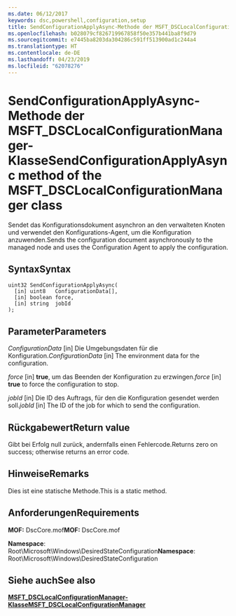 ```yaml
---
ms.date: 06/12/2017
keywords: dsc,powershell,configuration,setup
title: SendConfigurationApplyAsync-Methode der MSFT_DSCLocalConfigurationManager-Klasse
ms.openlocfilehash: b028079cf826719967858f50e357b441ba8f9d79
ms.sourcegitcommit: e7445ba8203da304286c591ff513900ad1c244a4
ms.translationtype: HT
ms.contentlocale: de-DE
ms.lasthandoff: 04/23/2019
ms.locfileid: "62078276"
---
```

# <a name="sendconfigurationapplyasync-method-of-the-msftdsclocalconfigurationmanager-class"></a><span data-ttu-id="ab1ea-103">SendConfigurationApplyAsync-Methode der MSFT_DSCLocalConfigurationManager-Klasse</span><span class="sxs-lookup"><span data-stu-id="ab1ea-103">SendConfigurationApplyAsync method of the MSFT_DSCLocalConfigurationManager class</span></span>

<span data-ttu-id="ab1ea-104">Sendet das Konfigurationsdokument asynchron an den verwalteten Knoten und verwendet den Konfigurations-Agent, um die Konfiguration anzuwenden.</span><span class="sxs-lookup"><span data-stu-id="ab1ea-104">Sends the configuration document asynchronously to the managed node and uses the Configuration Agent to apply the configuration.</span></span>

## <a name="syntax"></a><span data-ttu-id="ab1ea-105">Syntax</span><span class="sxs-lookup"><span data-stu-id="ab1ea-105">Syntax</span></span>

```mof
uint32 SendConfigurationApplyAsync(
  [in] uint8   ConfigurationData[],
  [in] boolean force,
  [in] string  jobId
);
```

## <a name="parameters"></a><span data-ttu-id="ab1ea-106">Parameter</span><span class="sxs-lookup"><span data-stu-id="ab1ea-106">Parameters</span></span>

<span data-ttu-id="ab1ea-107">*ConfigurationData* \[in\] Die Umgebungsdaten für die Konfiguration.</span><span class="sxs-lookup"><span data-stu-id="ab1ea-107">*ConfigurationData* \[in\] The environment data for the configuration.</span></span>

<span data-ttu-id="ab1ea-108">*force* \[in\] **true**, um das Beenden der Konfiguration zu erzwingen.</span><span class="sxs-lookup"><span data-stu-id="ab1ea-108">*force* \[in\] **true** to force the configuration to stop.</span></span>

<span data-ttu-id="ab1ea-109">*jobId* \[in\] Die ID des Auftrags, für den die Konfiguration gesendet werden soll.</span><span class="sxs-lookup"><span data-stu-id="ab1ea-109">*jobId* \[in\] The ID of the job for which to send the configuration.</span></span>

## <a name="return-value"></a><span data-ttu-id="ab1ea-110">Rückgabewert</span><span class="sxs-lookup"><span data-stu-id="ab1ea-110">Return value</span></span>

<span data-ttu-id="ab1ea-111">Gibt bei Erfolg null zurück, andernfalls einen Fehlercode.</span><span class="sxs-lookup"><span data-stu-id="ab1ea-111">Returns zero on success; otherwise returns an error code.</span></span>

## <a name="remarks"></a><span data-ttu-id="ab1ea-112">Hinweise</span><span class="sxs-lookup"><span data-stu-id="ab1ea-112">Remarks</span></span>

<span data-ttu-id="ab1ea-113">Dies ist eine statische Methode.</span><span class="sxs-lookup"><span data-stu-id="ab1ea-113">This is a static method.</span></span>

## <a name="requirements"></a><span data-ttu-id="ab1ea-114">Anforderungen</span><span class="sxs-lookup"><span data-stu-id="ab1ea-114">Requirements</span></span>

<span data-ttu-id="ab1ea-115">**MOF:** DscCore.mof</span><span class="sxs-lookup"><span data-stu-id="ab1ea-115">**MOF:** DscCore.mof</span></span>

<span data-ttu-id="ab1ea-116">**Namespace**: Root\Microsoft\Windows\DesiredStateConfiguration</span><span class="sxs-lookup"><span data-stu-id="ab1ea-116">**Namespace**: Root\Microsoft\Windows\DesiredStateConfiguration</span></span>

## <a name="see-also"></a><span data-ttu-id="ab1ea-117">Siehe auch</span><span class="sxs-lookup"><span data-stu-id="ab1ea-117">See also</span></span>

[<span data-ttu-id="ab1ea-118">**MSFT_DSCLocalConfigurationManager-Klasse**</span><span class="sxs-lookup"><span data-stu-id="ab1ea-118">**MSFT_DSCLocalConfigurationManager**</span></span>](msft-dsclocalconfigurationmanager.md)